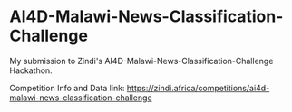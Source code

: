 # AI4D-Malawi-News-Classification-Challenge

My submission to Zindi's AI4D-Malawi-News-Classification-Challenge Hackathon.

Competition Info and Data link: https://zindi.africa/competitions/ai4d-malawi-news-classification-challenge
